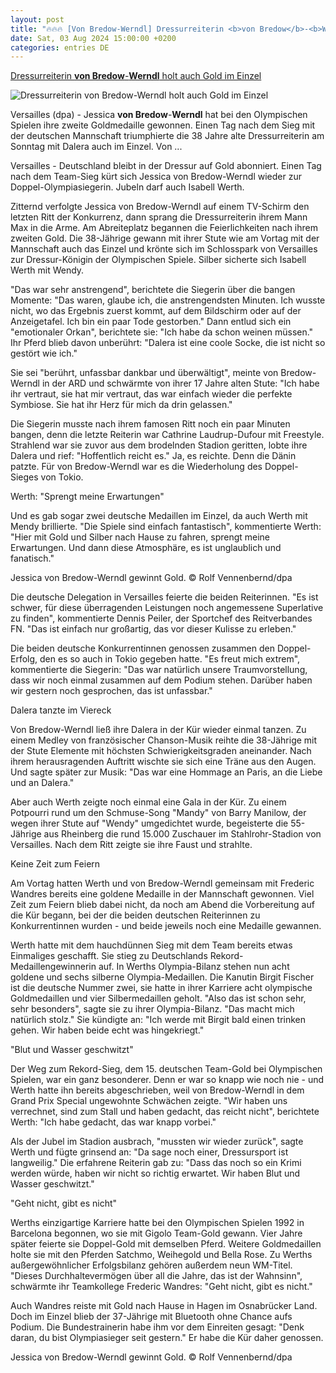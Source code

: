 ```yaml
---
layout: post
title: "🔥🔥🔥 [Von Bredow-Werndl] Dressurreiterin <b>von Bredow</b>-<b>Werndl</b> holt auch Gold im Einzel"
date: Sat, 03 Aug 2024 15:00:00 +0200
categories: entries DE
---
```

[Dressurreiterin <b>von Bredow</b>-<b>Werndl</b> holt auch Gold im Einzel](https://www.nordbayern.de/politik/dressurreiterin-von-bredow-werndl-holt-auch-gold-im-einzel-1.14372123)

![Dressurreiterin <b>von Bredow</b>-<b>Werndl</b> holt auch Gold im Einzel](https://images.nordbayern.de/image/contentid/policy:1.14372124:1722776555/ImportDpaPicFile583.jpg?f=2%3A1&h=630&m=FIT&w=1260&%24p%24f%24h%24m%24w=bf2332a)

Versailles (dpa) - Jessica <b>von Bredow</b>-<b>Werndl</b> hat bei den Olympischen Spielen ihre zweite Goldmedaille gewonnen. Einen Tag nach dem Sieg mit der deutschen Mannschaft triumphierte die 38 Jahre alte Dressurreiterin am Sonntag mit Dalera auch im Einzel. Von ...

Versailles - Deutschland bleibt in der Dressur auf Gold abonniert. Einen Tag nach dem Team-Sieg kürt sich Jessica von Bredow-Werndl wieder zur Doppel-Olympiasiegerin. Jubeln darf auch Isabell Werth.

Zitternd verfolgte Jessica von Bredow-Werndl auf einem TV-Schirm den letzten Ritt der Konkurrenz, dann sprang die Dressurreiterin ihrem Mann Max in die Arme. Am Abreiteplatz begannen die Feierlichkeiten nach ihrem zweiten Gold. Die 38-Jährige gewann mit ihrer Stute wie am Vortag mit der Mannschaft auch das Einzel und krönte sich im Schlosspark von Versailles zur Dressur-Königin der Olympischen Spiele. Silber sicherte sich Isabell Werth mit Wendy.

"Das war sehr anstrengend", berichtete die Siegerin über die bangen Momente: "Das waren, glaube ich, die anstrengendsten Minuten. Ich wusste nicht, wo das Ergebnis zuerst kommt, auf dem Bildschirm oder auf der Anzeigetafel. Ich bin ein paar Tode gestorben." Dann entlud sich ein "emotionaler Orkan", berichtete sie: "Ich habe da schon weinen müssen." Ihr Pferd blieb davon unberührt: "Dalera ist eine coole Socke, die ist nicht so gestört wie ich."

Sie sei "berührt, unfassbar dankbar und überwältigt", meinte von Bredow-Werndl in der ARD und schwärmte von ihrer 17 Jahre alten Stute: "Ich habe ihr vertraut, sie hat mir vertraut, das war einfach wieder die perfekte Symbiose. Sie hat ihr Herz für mich da drin gelassen."

Die Siegerin musste nach ihrem famosen Ritt noch ein paar Minuten bangen, denn die letzte Reiterin war Cathrine Laudrup-Dufour mit Freestyle. Strahlend war sie zuvor aus dem brodelnden Stadion geritten, lobte ihre Dalera und rief: "Hoffentlich reicht es." Ja, es reichte. Denn die Dänin patzte. Für von Bredow-Werndl war es die Wiederholung des Doppel-Sieges von Tokio.

Werth: "Sprengt meine Erwartungen"

Und es gab sogar zwei deutsche Medaillen im Einzel, da auch Werth mit Mendy brillierte. "Die Spiele sind einfach fantastisch", kommentierte Werth: "Hier mit Gold und Silber nach Hause zu fahren, sprengt meine Erwartungen. Und dann diese Atmosphäre, es ist unglaublich und fanatisch."

Jessica von Bredow-Werndl gewinnt Gold. © Rolf Vennenbernd/dpa

Die deutsche Delegation in Versailles feierte die beiden Reiterinnen. "Es ist schwer, für diese überragenden Leistungen noch angemessene Superlative zu finden", kommentierte Dennis Peiler, der Sportchef des Reitverbandes FN. "Das ist einfach nur großartig, das vor dieser Kulisse zu erleben."

Die beiden deutsche Konkurrentinnen genossen zusammen den Doppel-Erfolg, den es so auch in Tokio gegeben hatte. "Es freut mich extrem", kommentierte die Siegerin: "Das war natürlich unsere Traumvorstellung, dass wir noch einmal zusammen auf dem Podium stehen. Darüber haben wir gestern noch gesprochen, das ist unfassbar."

Dalera tanzte im Viereck

Von Bredow-Werndl ließ ihre Dalera in der Kür wieder einmal tanzen. Zu einem Medley von französischer Chanson-Musik reihte die 38-Jährige mit der Stute Elemente mit höchsten Schwierigkeitsgraden aneinander. Nach ihrem herausragenden Auftritt wischte sie sich eine Träne aus den Augen. Und sagte später zur Musik: "Das war eine Hommage an Paris, an die Liebe und an Dalera."

Aber auch Werth zeigte noch einmal eine Gala in der Kür. Zu einem Potpourri rund um den Schmuse-Song "Mandy" von Barry Manilow, der wegen ihrer Stute auf "Wendy" umgedichtet wurde, begeisterte die 55-Jährige aus Rheinberg die rund 15.000 Zuschauer im Stahlrohr-Stadion von Versailles. Nach dem Ritt zeigte sie ihre Faust und strahlte.

Keine Zeit zum Feiern

Am Vortag hatten Werth und von Bredow-Werndl gemeinsam mit Frederic Wandres bereits eine goldene Medaille in der Mannschaft gewonnen. Viel Zeit zum Feiern blieb dabei nicht, da noch am Abend die Vorbereitung auf die Kür begann, bei der die beiden deutschen Reiterinnen zu Konkurrentinnen wurden - und beide jeweils noch eine Medaille gewannen.

Werth hatte mit dem hauchdünnen Sieg mit dem Team bereits etwas Einmaliges geschafft. Sie stieg zu Deutschlands Rekord-Medaillengewinnerin auf. In Werths Olympia-Bilanz stehen nun acht goldene und sechs silberne Olympia-Medaillen. Die Kanutin Birgit Fischer ist die deutsche Nummer zwei, sie hatte in ihrer Karriere acht olympische Goldmedaillen und vier Silbermedaillen geholt. "Also das ist schon sehr, sehr besonders", sagte sie zu ihrer Olympia-Bilanz. "Das macht mich natürlich stolz." Sie kündigte an: "Ich werde mit Birgit bald einen trinken gehen. Wir haben beide echt was hingekriegt."

"Blut und Wasser geschwitzt"

Der Weg zum Rekord-Sieg, dem 15. deutschen Team-Gold bei Olympischen Spielen, war ein ganz besonderer. Denn er war so knapp wie noch nie - und Werth hatte ihn bereits abgeschrieben, weil von Bredow-Werndl in dem Grand Prix Special ungewohnte Schwächen zeigte. "Wir haben uns verrechnet, sind zum Stall und haben gedacht, das reicht nicht", berichtete Werth: "Ich habe gedacht, das war knapp vorbei."

Als der Jubel im Stadion ausbrach, "mussten wir wieder zurück", sagte Werth und fügte grinsend an: "Da sage noch einer, Dressursport ist langweilig." Die erfahrene Reiterin gab zu: "Dass das noch so ein Krimi werden würde, haben wir nicht so richtig erwartet. Wir haben Blut und Wasser geschwitzt."

"Geht nicht, gibt es nicht"

Werths einzigartige Karriere hatte bei den Olympischen Spielen 1992 in Barcelona begonnen, wo sie mit Gigolo Team-Gold gewann. Vier Jahre später feierte sie Doppel-Gold mit demselben Pferd. Weitere Goldmedaillen holte sie mit den Pferden Satchmo, Weihegold und Bella Rose. Zu Werths außergewöhnlicher Erfolgsbilanz gehören außerdem neun WM-Titel. "Dieses Durchhaltevermögen über all die Jahre, das ist der Wahnsinn", schwärmte ihr Teamkollege Frederic Wandres: "Geht nicht, gibt es nicht."

Auch Wandres reiste mit Gold nach Hause in Hagen im Osnabrücker Land. Doch im Einzel blieb der 37-Jährige mit Bluetooth ohne Chance aufs Podium. Die Bundestrainerin habe ihm vor dem Einreiten gesagt: "Denk daran, du bist Olympiasieger seit gestern." Er habe die Kür daher genossen.

Jessica von Bredow-Werndl gewinnt Gold. © Rolf Vennenbernd/dpa

